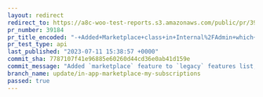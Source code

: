 ```yaml
---
layout: redirect
redirect_to: https://a8c-woo-test-reports.s3.amazonaws.com/public/pr/39184/api/index.html
pr_number: 39184
pr_title_encoded: "-+Added+Marketplace+class+in+Internal%2FAdmin+which+registers+some+%E2%80%A6"
pr_test_type: api
last_published: "2023-07-11 15:38:57 +0000"
commit_sha: 7787107f41e96885e60260d44cd36e0ab41d159e
commit_message: "Added `marketplace` feature to `legacy` features list, so we can skip…"
branch_name: update/in-app-marketplace-my-subscriptions
passed: true
---
```

